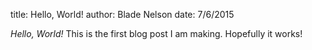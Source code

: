 title: Hello, World!
author: Blade Nelson
date: 7/6/2015

*Hello, World!* This is the first blog post I am making. Hopefully it works!